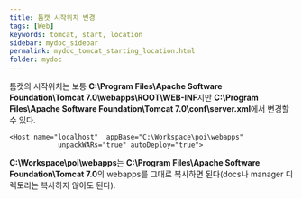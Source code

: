 ```yaml
---
title: 톰캣 시작위치 변경
tags: [Web]
keywords: tomcat, start, location
sidebar: mydoc_sidebar
permalink: mydoc_tomcat_starting_location.html
folder: mydoc
---
```


톰캣의 시작위치는 보통 **C:\Program Files\Apache Software Foundation\Tomcat 7.0\webapps\ROOT\WEB-INF**지만 **C:\Program Files\Apache Software Foundation\Tomcat 7.0\conf\server.xml**에서 변경할 수 있다.

```
<Host name="localhost"  appBase="C:\Workspace\poi\webapps"
            unpackWARs="true" autoDeploy="true">
```

**C:\Workspace\poi\webapps**는 **C:\Program Files\Apache Software Foundation\Tomcat 7.0**의 webapps를 그대로 복사하면 된다(docs나 manager 디렉토리는 복사하지 않아도 된다). 